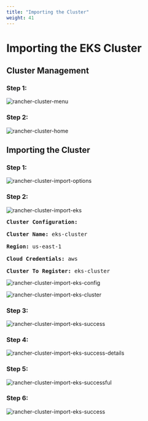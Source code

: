 ```yaml
---
title: "Importing the Cluster"
weight: 41
---
```


# Importing the EKS Cluster

## Cluster Management

### Step 1:

![rancher-cluster-menu](/static/images/content/41-cluster-menu.png)


### Step 2:

![rancher-cluster-home](/static/images/content/41-cluster-home.png)


## Importing the Cluster

### Step 1:

![rancher-cluster-import-options](/static/images/content/41-cluster-import-options.png)


### Step 2:

![rancher-cluster-import-eks](/static/images/content/41-cluster-import-eks.png)

<pre>
<b>Cluster Configuration:</b>

<b>Cluster Name:</b> eks-cluster

<b>Region:</b> us-east-1

<b>Cloud Credentials:</b> aws

<b>Cluster To Register:</b> eks-cluster
</pre>

![rancher-cluster-import-eks-config](/static/images/content/41-cluster-import-eks-config.png)

![rancher-cluster-import-eks-cluster](/static/images/content/41-cluster-import-eks-cluster.png)


### Step 3:

![rancher-cluster-import-eks-success](/static/images/content/41-cluster-import-eks-success.png)


### Step 4:

![rancher-cluster-import-eks-success-details](/static/images/content/41-cluster-import-eks-success-details.png)


### Step 5:

![rancher-cluster-import-eks-successful](/static/images/content/41-cluster-import-eks-successful.png)


### Step 6:

![rancher-cluster-import-eks-success](/static/images/content/41-cluster-import-eks-details.png)